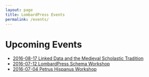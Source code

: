 ```yaml
---
layout: page
title: LombardPress Events
permalink: /events/
---
```


# Upcoming Events

* [2016-08-17 Linked Data and the Medieval Scholastic Tradition](2016-08-17-linked-data-and-the-medieval-scholastic-tradition)
* [2016-07-12 LombardPress Schema Workshop](2016-lbp-schema-workshop)
* [2016-07-04 Petrus Hispanus Workshop](2016-07-04-porto-workshop)


<!-- # Past Events -->
